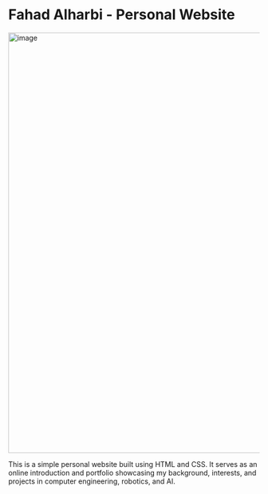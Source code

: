 # Fahad Alharbi - Personal Website

<img width="1887" height="843" alt="image" src="https://github.com/user-attachments/assets/4893266c-da68-47f8-b111-e03d0f83ea88" />


This is a simple personal website built using HTML and CSS. It serves as an online introduction and portfolio showcasing my background, interests, and projects in computer engineering, robotics, and AI.
